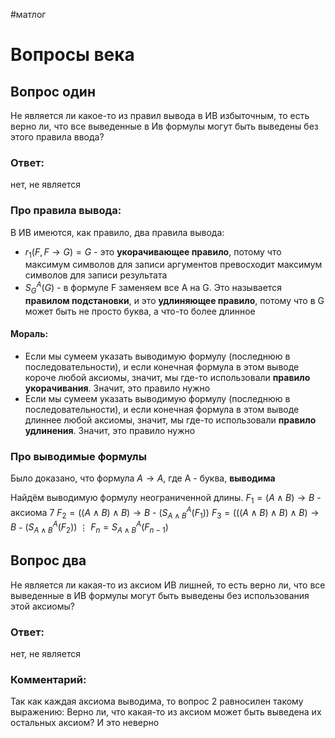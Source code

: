 #матлог 
# Вопросы века
## Вопрос один
Не является ли какое-то из правил вывода в ИВ избыточным, то есть верно ли, что все выведенные в Ив формулы могут быть выведены без этого правила ввода?

### Ответ: 
нет, не является

### Про правила вывода:
В ИВ имеются, как правило, два правила вывода:
- $r_1(F, F \to G) = G$ - это **укорачивающее правило**, потому что максимум символов для записи аргументов превосходит максимум символов для записи результата
- $S_G^A(G)$ - в формуле F заменяем все A на G. Это называется **правилом подстановки**, и это **удлиняющее правило**, потому что в G может быть не просто буква, а что-то более длинное
#### Мораль: 
- Если мы сумеем указать выводимую формулу (последнюю в последовательности), и если конечная формула в этом выводе короче любой аксиомы, значит, мы где-то использовали **правило укорачивания**. Значит, это правило нужно
- Если мы сумеем указать выводимую формулу (последнюю в последовательности), и если конечная формула в этом выводе длиннее любой аксиомы, значит, мы где-то использовали **правило удлинения**. Значит, это правило нужно

### Про выводимые формулы
Было доказано, что формула $A \to A$, где A - буква, **выводима**

Найдём выводимую формулу неограниченной длины.
$F_1 = (A \wedge B) \to B$ - аксиома 7
$F_2 = ((A \wedge B) \wedge B) \to B$ - $(S_{A \wedge B}^{A}(F_1))$
$F_3 = (((A \wedge B) \wedge B) \wedge B) \to B$ - $(S_{A \wedge B}^{A}(F_2))$
$\vdots$
$F_n = S_{A \wedge B}^{A}(F_{n - 1})$

## Вопрос два
Не является ли какая-то из аксиом ИВ лишней, то есть верно ли, что все выведенные в ИВ формулы могут быть выведены без использования этой аксиомы?

### Ответ: 
нет, не является

### Комментарий: 
Так как каждая аксиома выводима, то вопрос 2 равносилен такому выражению:
Верно ли, что какая-то из аксиом может быть выведена их остальных аксиом? И это неверно